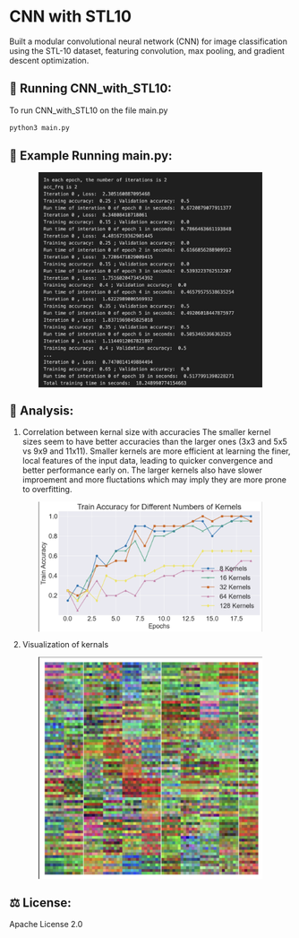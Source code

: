 # CNN with STL10

Built a modular convolutional neural network (CNN) for image classification using the STL-10 dataset, featuring convolution, max pooling, and gradient descent optimization.

## 🚀 Running CNN_with_STL10:
To run CNN_with_STL10 on the file main.py 

```sh
python3 main.py
```

## 👀 Example Running main.py:
<p align="center">
  <img align="center" alt="Accuracy over Epoch" width="400" src="https://github.com/ngoclinhp842/cnn_with_stl10/blob/main/outputs/running_example.png">
</p>

## 📝 Analysis:

1. Correlation between kernal size with accuracies 
The smaller kernel sizes seem to have better accuracies than the larger ones (3x3 and 5x5 vs 9x9 and 11x11).
Smaller kernels are more efficient at learning the finer, local features of the input data, leading to quicker convergence and better performance early on.
The larger kernels also have slower improement and more fluctations which may imply they are more prone to overfitting.

<p align="center">
  <img align="center" alt="Kernal Size" width="400" src="https://github.com/ngoclinhp842/cnn_with_stl10/blob/main/outputs/train_accuracy_across_different_number_of_kernals.png">
</p>

2. Visualization of kernals

<p align="center">
  <img align="center" alt="Kernal Visualization" width="400" src="https://github.com/ngoclinhp842/cnn_with_stl10/blob/main/outputs/kernals.png">
</p>

## ⚖️ License:
Apache License 2.0
